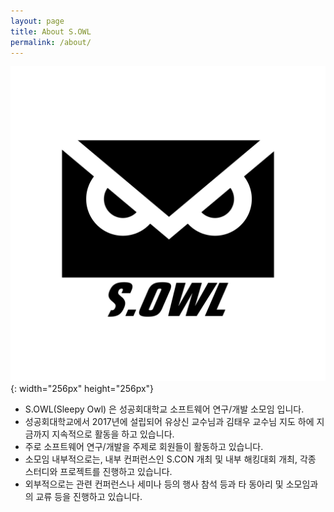 ```yaml
---
layout: page
title: About S.OWL
permalink: /about/
---
```


![S.OWLLOGO](/img/logo.png){: width="256px" height="256px"}

- S.OWL(Sleepy Owl) 은 성공회대학교 소프트웨어 연구/개발 소모임 입니다.
- 성공회대학교에서 2017년에 설립되어 유상신 교수님과 김태우 교수님 지도 하에 지금까지 지속적으로 활동을 하고 있습니다.
- 주로 소프트웨어 연구/개발을 주제로 회원들이 활동하고 있습니다.
- 소모임 내부적으로는, 내부 컨퍼런스인 S.CON 개최 및 내부 해킹대회 개최, 각종 스터디와 프로젝트를 진행하고 있습니다.
- 외부적으로는 관련 컨퍼런스나 세미나 등의 행사 참석 등과 타 동아리 및 소모임과의 교류 등을 진행하고 있습니다.
